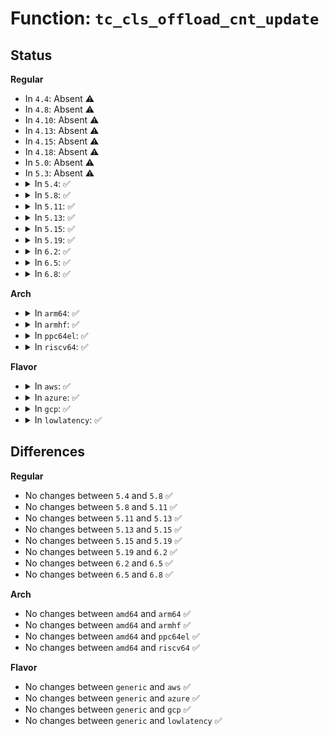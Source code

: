 # Function: <code>tc_cls_offload_cnt_update</code>

## Status
<b>Regular</b>
<ul>
<li>
In <code>4.4</code>: Absent ⚠️
</li>
<li>
In <code>4.8</code>: Absent ⚠️
</li>
<li>
In <code>4.10</code>: Absent ⚠️
</li>
<li>
In <code>4.13</code>: Absent ⚠️
</li>
<li>
In <code>4.15</code>: Absent ⚠️
</li>
<li>
In <code>4.18</code>: Absent ⚠️
</li>
<li>
In <code>5.0</code>: Absent ⚠️
</li>
<li>
In <code>5.3</code>: Absent ⚠️
</li>
<li>
<details>
<summary>In <code>5.4</code>: ✅</summary>

```c
void tc_cls_offload_cnt_update(struct tcf_block *block, struct tcf_proto *tp, u32 *cnt, u32 *flags, u32 diff, bool add);
```

**Collision:** Unique Static

**Inline:** No

**Transformation:** False

**Instances:**

```
In net/sched/cls_api.c (ffffffff81995b20)
Location: net/sched/cls_api.c:3142
Inline: False
Direct callers:
  - net/sched/cls_api.c:tc_setup_cb_reoffload
  - net/sched/cls_api.c:tc_setup_cb_replace
  - net/sched/cls_api.c:tc_setup_cb_add
```
**Symbols:**

```
ffffffff81995b20-ffffffff81995bbe: tc_cls_offload_cnt_update (STB_LOCAL)
```
</details>
</li>
<li>
<details>
<summary>In <code>5.8</code>: ✅</summary>

```c
void tc_cls_offload_cnt_update(struct tcf_block *block, struct tcf_proto *tp, u32 *cnt, u32 *flags, u32 diff, bool add);
```

**Collision:** Unique Static

**Inline:** No

**Transformation:** False

**Instances:**

```
In net/sched/cls_api.c (ffffffff81a6ca80)
Location: net/sched/cls_api.c:3204
Inline: False
Direct callers:
  - net/sched/cls_api.c:tc_setup_cb_reoffload
  - net/sched/cls_api.c:tc_setup_cb_replace
  - net/sched/cls_api.c:tc_setup_cb_add
```
**Symbols:**

```
ffffffff81a6ca80-ffffffff81a6cb1e: tc_cls_offload_cnt_update (STB_LOCAL)
```
</details>
</li>
<li>
<details>
<summary>In <code>5.11</code>: ✅</summary>

```c
void tc_cls_offload_cnt_update(struct tcf_block *block, struct tcf_proto *tp, u32 *cnt, u32 *flags, u32 diff, bool add);
```

**Collision:** Unique Static

**Inline:** No

**Transformation:** False

**Instances:**

```
In net/sched/cls_api.c (ffffffff81a75430)
Location: net/sched/cls_api.c:3203
Inline: False
Direct callers:
  - net/sched/cls_api.c:tc_setup_cb_reoffload
  - net/sched/cls_api.c:tc_setup_cb_replace
  - net/sched/cls_api.c:tc_setup_cb_add
```
**Symbols:**

```
ffffffff81a75430-ffffffff81a754ce: tc_cls_offload_cnt_update (STB_LOCAL)
```
</details>
</li>
<li>
<details>
<summary>In <code>5.13</code>: ✅</summary>

```c
void tc_cls_offload_cnt_update(struct tcf_block *block, struct tcf_proto *tp, u32 *cnt, u32 *flags, u32 diff, bool add);
```

**Collision:** Unique Static

**Inline:** No

**Transformation:** False

**Instances:**

```
In net/sched/cls_api.c (ffffffff81a5edc0)
Location: net/sched/cls_api.c:3204
Inline: False
Direct callers:
  - net/sched/cls_api.c:tc_setup_cb_reoffload
  - net/sched/cls_api.c:tc_setup_cb_replace
  - net/sched/cls_api.c:tc_setup_cb_add
```
**Symbols:**

```
ffffffff81a5edc0-ffffffff81a5ee5f: tc_cls_offload_cnt_update (STB_LOCAL)
```
</details>
</li>
<li>
<details>
<summary>In <code>5.15</code>: ✅</summary>

```c
void tc_cls_offload_cnt_update(struct tcf_block *block, struct tcf_proto *tp, u32 *cnt, u32 *flags, u32 diff, bool add);
```

**Collision:** Unique Static

**Inline:** No

**Transformation:** False

**Instances:**

```
In net/sched/cls_api.c (ffffffff81b18070)
Location: net/sched/cls_api.c:3205
Inline: False
Direct callers:
  - net/sched/cls_api.c:tc_setup_cb_reoffload
  - net/sched/cls_api.c:tc_setup_cb_replace
  - net/sched/cls_api.c:tc_setup_cb_add
```
**Symbols:**

```
ffffffff81b18070-ffffffff81b1810f: tc_cls_offload_cnt_update (STB_LOCAL)
```
</details>
</li>
<li>
<details>
<summary>In <code>5.19</code>: ✅</summary>

```c
void tc_cls_offload_cnt_update(struct tcf_block *block, struct tcf_proto *tp, u32 *cnt, u32 *flags, u32 diff, bool add);
```

**Collision:** Unique Static

**Inline:** No

**Transformation:** False

**Instances:**

```
In net/sched/cls_api.c (ffffffff81c9cfb0)
Location: net/sched/cls_api.c:3234
Inline: False
Direct callers:
  - net/sched/cls_api.c:tc_setup_cb_reoffload
  - net/sched/cls_api.c:tc_setup_cb_replace
  - net/sched/cls_api.c:tc_setup_cb_add
```
**Symbols:**

```
ffffffff81c9cfb0-ffffffff81c9d05b: tc_cls_offload_cnt_update (STB_LOCAL)
```
</details>
</li>
<li>
<details>
<summary>In <code>6.2</code>: ✅</summary>

```c
void tc_cls_offload_cnt_update(struct tcf_block *block, struct tcf_proto *tp, u32 *cnt, u32 *flags, u32 diff, bool add);
```

**Collision:** Unique Static

**Inline:** No

**Transformation:** False

**Instances:**

```
In net/sched/cls_api.c (ffffffff81e59460)
Location: net/sched/cls_api.c:3234
Inline: False
Direct callers:
  - net/sched/cls_api.c:tc_setup_cb_reoffload
  - net/sched/cls_api.c:tc_setup_cb_replace
  - net/sched/cls_api.c:tc_setup_cb_add
```
**Symbols:**

```
ffffffff81e59460-ffffffff81e5950b: tc_cls_offload_cnt_update (STB_LOCAL)
```
</details>
</li>
<li>
<details>
<summary>In <code>6.5</code>: ✅</summary>

```c
void tc_cls_offload_cnt_update(struct tcf_block *block, struct tcf_proto *tp, u32 *cnt, u32 *flags, u32 diff, bool add);
```

**Collision:** Unique Static

**Inline:** No

**Transformation:** False

**Instances:**

```
In net/sched/cls_api.c (ffffffff81eb4e90)
Location: net/sched/cls_api.c:3441
Inline: False
Direct callers:
  - net/sched/cls_api.c:tc_setup_cb_reoffload
  - net/sched/cls_api.c:tc_setup_cb_replace
  - net/sched/cls_api.c:tc_setup_cb_add
```
**Symbols:**

```
ffffffff81eb4e90-ffffffff81eb4f3b: tc_cls_offload_cnt_update (STB_LOCAL)
```
</details>
</li>
<li>
<details>
<summary>In <code>6.8</code>: ✅</summary>

```c
void tc_cls_offload_cnt_update(struct tcf_block *block, struct tcf_proto *tp, u32 *cnt, u32 *flags, u32 diff, bool add);
```

**Collision:** Unique Static

**Inline:** No

**Transformation:** False

**Instances:**

```
In net/sched/cls_api.c (ffffffff81f77b50)
Location: net/sched/cls_api.c:3497
Inline: False
Direct callers:
  - net/sched/cls_api.c:tc_setup_cb_reoffload
  - net/sched/cls_api.c:tc_setup_cb_replace
  - net/sched/cls_api.c:tc_setup_cb_add
```
**Symbols:**

```
ffffffff81f77b50-ffffffff81f77bfb: tc_cls_offload_cnt_update (STB_LOCAL)
```
</details>
</li>
</ul>
<b>Arch</b>
<ul>
<li>
<details>
<summary>In <code>arm64</code>: ✅</summary>

```c
void tc_cls_offload_cnt_update(struct tcf_block *block, struct tcf_proto *tp, u32 *cnt, u32 *flags, u32 diff, bool add);
```

**Collision:** Unique Static

**Inline:** No

**Transformation:** False

**Instances:**

```
In net/sched/cls_api.c (ffff800010c43508)
Location: net/sched/cls_api.c:3142
Inline: False
Direct callers:
  - net/sched/cls_api.c:tc_setup_cb_reoffload
  - net/sched/cls_api.c:tc_setup_cb_replace
  - net/sched/cls_api.c:tc_setup_cb_add
```
**Symbols:**

```
ffff800010c43508-ffff800010c43644: tc_cls_offload_cnt_update (STB_LOCAL)
```
</details>
</li>
<li>
<details>
<summary>In <code>armhf</code>: ✅</summary>

```c
void tc_cls_offload_cnt_update(struct tcf_block *block, struct tcf_proto *tp, u32 *cnt, u32 *flags, u32 diff, bool add);
```

**Collision:** Unique Static

**Inline:** No

**Transformation:** False

**Instances:**

```
In net/sched/cls_api.c (c0d513a4)
Location: net/sched/cls_api.c:3142
Inline: False
Direct callers:
  - net/sched/cls_api.c:tc_setup_cb_reoffload
  - net/sched/cls_api.c:tc_setup_cb_replace
  - net/sched/cls_api.c:tc_setup_cb_add
```
**Symbols:**

```
c0d513a4-c0d51468: tc_cls_offload_cnt_update (STB_LOCAL)
```
</details>
</li>
<li>
<details>
<summary>In <code>ppc64el</code>: ✅</summary>

```c
void tc_cls_offload_cnt_update(struct tcf_block *block, struct tcf_proto *tp, u32 *cnt, u32 *flags, u32 diff, bool add);
```

**Collision:** Unique Static

**Inline:** No

**Transformation:** False

**Instances:**

```
In net/sched/cls_api.c (c000000000d3c720)
Location: net/sched/cls_api.c:3142
Inline: False
Direct callers:
  - net/sched/cls_api.c:tc_setup_cb_reoffload
  - net/sched/cls_api.c:tc_setup_cb_replace
  - net/sched/cls_api.c:tc_setup_cb_add
```
**Symbols:**

```
c000000000d3c720-c000000000d3c880: tc_cls_offload_cnt_update (STB_LOCAL)
```
</details>
</li>
<li>
<details>
<summary>In <code>riscv64</code>: ✅</summary>

```c
void tc_cls_offload_cnt_update(struct tcf_block *block, struct tcf_proto *tp, u32 *cnt, u32 *flags, u32 diff, bool add);
```

**Collision:** Unique Static

**Inline:** No

**Transformation:** False

**Instances:**

```
In net/sched/cls_api.c (ffffffe0007b0aee)
Location: net/sched/cls_api.c:3142
Inline: False
Direct callers:
  - net/sched/cls_api.c:tc_setup_cb_reoffload
  - net/sched/cls_api.c:tc_setup_cb_replace
  - net/sched/cls_api.c:tc_setup_cb_add
```
**Symbols:**

```
ffffffe0007b0aee-ffffffe0007b0bca: tc_cls_offload_cnt_update (STB_LOCAL)
```
</details>
</li>
</ul>
<b>Flavor</b>
<ul>
<li>
<details>
<summary>In <code>aws</code>: ✅</summary>

```c
void tc_cls_offload_cnt_update(struct tcf_block *block, struct tcf_proto *tp, u32 *cnt, u32 *flags, u32 diff, bool add);
```

**Collision:** Unique Static

**Inline:** No

**Transformation:** False

**Instances:**

```
In net/sched/cls_api.c (ffffffff81935990)
Location: net/sched/cls_api.c:3142
Inline: False
Direct callers:
  - net/sched/cls_api.c:tc_setup_cb_reoffload
  - net/sched/cls_api.c:tc_setup_cb_replace
  - net/sched/cls_api.c:tc_setup_cb_add
```
**Symbols:**

```
ffffffff81935990-ffffffff81935a2e: tc_cls_offload_cnt_update (STB_LOCAL)
```
</details>
</li>
<li>
<details>
<summary>In <code>azure</code>: ✅</summary>

```c
void tc_cls_offload_cnt_update(struct tcf_block *block, struct tcf_proto *tp, u32 *cnt, u32 *flags, u32 diff, bool add);
```

**Collision:** Unique Static

**Inline:** No

**Transformation:** False

**Instances:**

```
In net/sched/cls_api.c (ffffffff818ef490)
Location: net/sched/cls_api.c:3142
Inline: False
Direct callers:
  - net/sched/cls_api.c:tc_setup_cb_reoffload
  - net/sched/cls_api.c:tc_setup_cb_replace
  - net/sched/cls_api.c:tc_setup_cb_add
```
**Symbols:**

```
ffffffff818ef490-ffffffff818ef52e: tc_cls_offload_cnt_update (STB_LOCAL)
```
</details>
</li>
<li>
<details>
<summary>In <code>gcp</code>: ✅</summary>

```c
void tc_cls_offload_cnt_update(struct tcf_block *block, struct tcf_proto *tp, u32 *cnt, u32 *flags, u32 diff, bool add);
```

**Collision:** Unique Static

**Inline:** No

**Transformation:** False

**Instances:**

```
In net/sched/cls_api.c (ffffffff81986b20)
Location: net/sched/cls_api.c:3142
Inline: False
Direct callers:
  - net/sched/cls_api.c:tc_setup_cb_reoffload
  - net/sched/cls_api.c:tc_setup_cb_replace
  - net/sched/cls_api.c:tc_setup_cb_add
```
**Symbols:**

```
ffffffff81986b20-ffffffff81986bbe: tc_cls_offload_cnt_update (STB_LOCAL)
```
</details>
</li>
<li>
<details>
<summary>In <code>lowlatency</code>: ✅</summary>

```c
void tc_cls_offload_cnt_update(struct tcf_block *block, struct tcf_proto *tp, u32 *cnt, u32 *flags, u32 diff, bool add);
```

**Collision:** Unique Static

**Inline:** No

**Transformation:** False

**Instances:**

```
In net/sched/cls_api.c (ffffffff819a6a90)
Location: net/sched/cls_api.c:3142
Inline: False
Direct callers:
  - net/sched/cls_api.c:tc_setup_cb_reoffload
  - net/sched/cls_api.c:tc_setup_cb_replace
  - net/sched/cls_api.c:tc_setup_cb_add
```
**Symbols:**

```
ffffffff819a6a90-ffffffff819a6b28: tc_cls_offload_cnt_update (STB_LOCAL)
```
</details>
</li>
</ul>

## Differences
<b>Regular</b>
<ul>
<li>
No changes between <code>5.4</code> and <code>5.8</code> ✅
</li>
<li>
No changes between <code>5.8</code> and <code>5.11</code> ✅
</li>
<li>
No changes between <code>5.11</code> and <code>5.13</code> ✅
</li>
<li>
No changes between <code>5.13</code> and <code>5.15</code> ✅
</li>
<li>
No changes between <code>5.15</code> and <code>5.19</code> ✅
</li>
<li>
No changes between <code>5.19</code> and <code>6.2</code> ✅
</li>
<li>
No changes between <code>6.2</code> and <code>6.5</code> ✅
</li>
<li>
No changes between <code>6.5</code> and <code>6.8</code> ✅
</li>
</ul>
<b>Arch</b>
<ul>
<li>
No changes between <code>amd64</code> and <code>arm64</code> ✅
</li>
<li>
No changes between <code>amd64</code> and <code>armhf</code> ✅
</li>
<li>
No changes between <code>amd64</code> and <code>ppc64el</code> ✅
</li>
<li>
No changes between <code>amd64</code> and <code>riscv64</code> ✅
</li>
</ul>
<b>Flavor</b>
<ul>
<li>
No changes between <code>generic</code> and <code>aws</code> ✅
</li>
<li>
No changes between <code>generic</code> and <code>azure</code> ✅
</li>
<li>
No changes between <code>generic</code> and <code>gcp</code> ✅
</li>
<li>
No changes between <code>generic</code> and <code>lowlatency</code> ✅
</li>
</ul>
